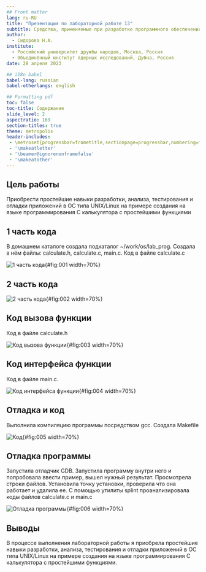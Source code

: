```yaml
---
## Front matter
lang: ru-RU
title: "Презентация по лабораторной работе 13"
subtitle: Средства, применяемые при разработке программного обеспечения в ОС типа UNIX/Linux
author:
  - Сидорова Н.А.
institute:
  - Российский университет дружбы народов, Москва, Россия
  - Объединённый институт ядерных исследований, Дубна, Россия
date: 28 апреля 2023

## i18n babel
babel-lang: russian
babel-otherlangs: english

## Formatting pdf
toc: false
toc-title: Содержание
slide_level: 2
aspectratio: 169
section-titles: true
theme: metropolis
header-includes:
 - \metroset{progressbar=frametitle,sectionpage=progressbar,numbering=fraction}
 - '\makeatletter'
 - '\beamer@ignorenonframefalse'
 - '\makeatother'
---
```


## Цель работы

Приобрести простейшие навыки разработки, анализа, тестирования и отладки приложений в ОС типа UNIX/Linux на примере создания на языке программирования
С калькулятора с простейшими функциями

## 1 часть кода
В домашнем каталоге создала подкаталог ~/work/os/lab_prog. Создала в нём файлы: calculate.h, calculate.c, main.c.
Код в файле calculate.c 

![1 часть кода](image/fig:001.jpg){#fig:001 width=70%}

## 2 часть кода
![2 часть кода](image/fig:002.jpg){#fig:002 width=70%}

## Код вызова функции
Код в файле calculate.h 

![Код вызова функции](image/fig:003.jpg){#fig:003 width=70%}

## Код интерфейса функции
Код в файле main.c. 

![Код интерфейса функции](image/fig:004.jpg){#fig:004 width=70%}

## Отладка и код
Выполнила компиляцию программы посредством gcc. Создала Makefile 

![Код](image/fig:005.jpg){#fig:005 width=70%}

## Отладка программы
Запустила отладчик GDB. Запустила программу внутри него и попробовала ввести пример, вышел нужный результат. Просмотрела строки файлов. Установила точку установки, проверила что она работает и удалила ее. С помощью утилиты splint проанализировала коды файлов calculate.c и main.c 

![Отладка программы](image/fig:006.jpg){#fig:006 width=70%}

## Выводы

В процессе выполнения лабораторной работы я приобрела простейшие навыки разработки, анализа, тестирования и отладки приложений в ОС типа UNIX/Linux на примере создания на языке программирования С калькулятора с простейшими функциями.





